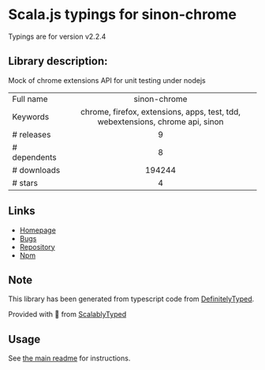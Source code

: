 
# Scala.js typings for sinon-chrome

Typings are for version v2.2.4

## Library description:
Mock of chrome extensions API for unit testing under nodejs

|                    |                 |
| ------------------ | :-------------: |
| Full name          | sinon-chrome |
| Keywords           | chrome, firefox, extensions, apps, test, tdd, webextensions, chrome api, sinon |
| # releases         | 9 |
| # dependents       | 8 |
| # downloads        | 194244 |
| # stars            | 4 |

## Links
- [Homepage](https://github.com/acvetkov/sinon-chrome)
- [Bugs](https://github.com/acvetkov/sinon-chrome/issues)
- [Repository](https://github.com/acvetkov/sinon-chrome)
- [Npm](https://www.npmjs.com/package/sinon-chrome)
    


## Note
This library has been generated from typescript code from [DefinitelyTyped](https://definitelytyped.org).

Provided with :purple_heart: from [ScalablyTyped](https://github.com/oyvindberg/ScalablyTyped)

## Usage
See [the main readme](../../readme.md) for instructions.



